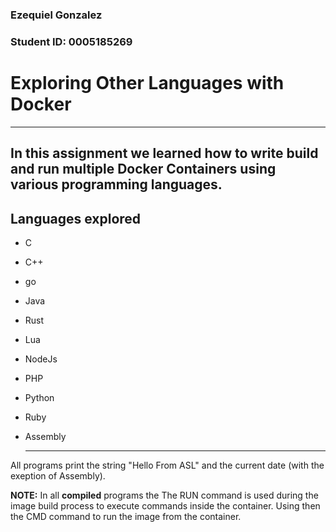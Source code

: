 ### Ezequiel Gonzalez 
### Student ID: 0005185269
# Exploring Other Languages with Docker
---
In this assignment we learned how to write build and run multiple Docker Containers using various programming languages. 
---
## Languages explored
- C
- C++
- go
- Java
- Rust
- Lua
- NodeJs
- PHP
- Python
- Ruby
- Assembly

  ---

All programs print the string "Hello From ASL" and the current date (with the exeption of Assembly).

**NOTE:**
In all **compiled** programs the The RUN command is used during the image build process to execute commands inside the container. Using then the CMD command to run the image from the container.
